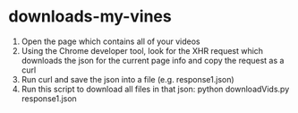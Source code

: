 # downloads-my-vines

1) Open the page which contains all of your videos
2) Using the Chrome developer tool, look for the XHR request which downloads the json for the current page info and copy the request as a curl
3) Run curl and save the json into a file (e.g. response1.json)
4) Run this script to download all files in that json: python downloadVids.py response1.json


